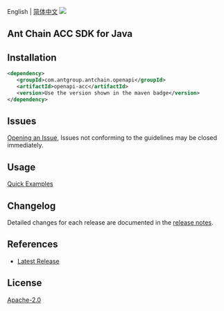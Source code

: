 English | [简体中文](README-CN.md)
![](https://aliyunsdk-pages.alicdn.com/icons/AlibabaCloud.svg)

## Ant Chain ACC SDK for Java

## Installation

```xml
<dependency>
   <groupId>com.antgroup.antchain.openapi</groupId>
   <artifactId>openapi-acc</artifactId>
   <version>Use the version shown in the maven badge</version>
</dependency>
```

## Issues
[Opening an Issue](https://github.com/alipay/antchain-openapi-prod-sdk/issues/new), Issues not conforming to the guidelines may be closed immediately.

## Usage
[Quick Examples](https://github.com/alipay/antchain-openapi-prod-sdk/blob/master/docs/0-Examples-EN.md#quick-examples)

## Changelog
Detailed changes for each release are documented in the [release notes](./ChangeLog.txt).

## References
* [Latest Release](https://github.com/alipay/antchain-openapi-prod-sdk/)

## License
[Apache-2.0](http://www.apache.org/licenses/LICENSE-2.0)
